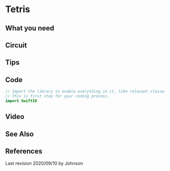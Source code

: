 # Tetris

## What you need

## Circuit

## Tips

## Code

```swift
// Import the library to enable everything in it, like relevant classes and methods. 
// This is first step for your coding process.
import SwiftIO
```

## Video

## See Also

## References

Last revision 2020/09/10 by Johnson

